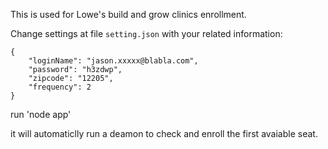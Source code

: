 This is used for Lowe's build and grow clinics enrollment.


Change settings at file `setting.json` with your related information:
```
{
    "loginName": "jason.xxxxx@blabla.com",
    "password": "h3zdwp",
    "zipcode": "12205",
    "frequency": 2
}
```

run 'node app'

it will automaticlly run a deamon to check and enroll the first avaiable seat.
